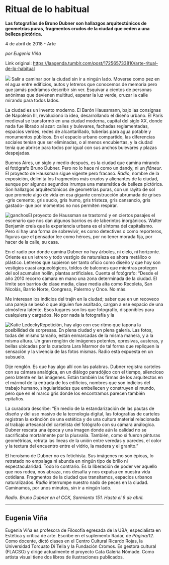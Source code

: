# Ritual de lo habitual

**Las fotografías de Bruno Dubner son hallazgos arquitectónicos de geometrías puras, fragmentos crudos de la ciudad que ceden a una belleza pictórica.**

4 de abril de 2018 - Arte

_por Eugenia Viña_

Link original: https://laagenda.tumblr.com/post/172565733810/arte-ritual-de-lo-habitual

![](https://64.media.tumblr.com/3010bcd86c908ac42632b9d70c687bcc/tumblr_inline_pk0321OBv71t6q87u_500.jpg)
Salir a caminar por la ciudad sin ir a ningún lado. Moverse como pez en el agua entre edificios, autos y letreros que conocemos de memoria pero que jamás podríamos describir sin ver. Esquivar a cientos de personas anónimas que devienen multitud, esperar la luz verde, cruzar la calle mirando para todos lados. 

La ciudad es un invento moderno. El Barón Haussmann, bajo las consignas de Napoleón III, revolucionó la idea, desarrollando el diseño urbano. El París medieval se transformó en una ciudad moderna, capital del siglo XX, donde nada fue librado al azar: calles y bulevares, fachadas reglamentadas, espacios verdes, redes de alcantarillado, tuberías para agua potable y monumentos públicos. En el espacio urbano compartido, las diferencias sociales tenían que ser eliminadas, o al menos encubiertas, y la ciudad tenía que abrirse para todos por igual con sus anchos bulevares y plazas despejadas. 

Buenos Aires, un siglo y medio después, es la ciudad que camina mirando el fotógrafo Bruno Dubner. Pero no lo hace ni como un dandy, ni un *flâneur*. El proyecto de Haussman sigue vigente pero fracasó. *Radio*, nombre de la exposición, delimita los fragmentos más crudos y alienantes de la ciudad, aunque por algunos segundos irrumpa una matemática de belleza pictórica. Son hallazgos arquitectónicos de geometrías puras, con un rayito de sol que promete algo de vida en esa gigante construcción abrumada de grises -gris cemento, gris sucio, gris humo, gris tristeza, gris cansancio, gris gastado- que por momentos no nos permiten respirar. 

![ganchos](https://64.media.tumblr.com/123b7e1c34770c827a4feb223d0f010b/tumblr_inline_pk0321hSMm1t6q87u_500.jpg)El proyecto de Haussman se trastornó y en ciertos pasajes el escenario que nos dan algunos barrios es de laberintos inorgánicos. Walter Benjamin creía que la experiencia urbana es el síntoma del capitalismo. Pero si hay una forma de sobrevivir, es como detectives o como reporteros, figuras que el pensador lee como héroes, por no tener morada fija, por hacer de la calle, su casa. 

En el radio por donde camina Dubner no hay árboles, ni cielo, ni horizonte. Oriente es un letrero y todo vestigio de naturaleza es ahora metálico o plástico. Letreros que supieron ser tanto oficio como diseño y que hoy son vestigios cuasi arqueológicos, toldos de balcones que mientras protegen del sol acumulan hollín, plantas artificiales. Cuenta el fotógrafo: “Desde el año 2010 recorro cámara en mano una zona determinada de la ciudad. El límite son barrios de clase media, clase media alta como Recoleta, San Nicolás, Barrio Norte, Congreso, Palermo y Once. No más. 

Me interesan los indicios del trajín en la ciudad; saber que en un recoveco una pareja se besó o que alguien fue asaltado, cargan a ese espacio de una atmósfera latente. Esos lugares son los que fotografío, disponibles para cualquiera y cargados. No por nada la fotografía y la 

![Katie Ledecky](https://64.media.tumblr.com/ce79acbe009a42f1aa18860882db1507/tumblr_inline_pk0322Pgg11t6q87u_400.jpg)Repetición, hay algo con ese ritmo que tapona la posibilidad de sorpresas. En plena ciudad y en plena galería. Las fotos, todas del mismo tamaño, están enmarcadas de la misma manera, y a la misma altura. Un gran renglón de imágenes potentes, opresivas, austeras, y bellas ubicadas por la curadora Lara Marmor de tal forma que repliquen la sensación y la vivencia de las fotos mismas. Radio está expuesta en un subsuelo. 

Dije renglón. Es que hay algo allí con las palabras. Dubner registra carteles con su cámara analógica, en un diálogo paradójico con el tiempo, silencioso pero latente en las imágenes. Están también las firmas de los arquitectos en el mármol de la entrada de los edificios, nombres que son indicios del trabajo humano, singularidades que embellecen y construyen el mundo, pero que en el marco gris donde los encontramos parecen también epitafios. 

La curadora describe: “En medio de la estandarización de las pautas de diseño y del uso masivo de la tecnología digital, las fotografías de carteles registran la extinción de una estética y de una cultura material relacionada al trabajo artesanal del cartelista del fotógrafo con su cámara análogica. Dubner rescata una época y una imagen donde aún la calidad no se sacrificaba mortalmente por la plusvalía. También, como si fueron pinturas geométricas, retrata las líneas de la unión entre veredas y paredes, el color y la textura del encuentro entre el vidrio, la madera y el granito.” 

El heroísmo de Dubner no es fetichista. Sus imágenes no son épicas, lo retratado no empalaga ni abunda en ningún tipo de brillo ni espectacularidad. Todo lo contrario. Es la liberación de poder ver aquello que nos rodea, nos abraza, nos desafía y nos expulsa en nuestra vida cotidiana. Fragmentos de la ciudad que transitamos, espacios urbanos naturalizados. *Radio* interrumpe nuestro nado de peces en la ciudad. Caminamos, por unos minutos, sin ir a ningún lado. 

*Radio. Bruno Dubner en el CCK, Sarmiento 151. Hasta el 9 de abril.* 

  




---

 Eugenia Viña
-------------

 Eugenia Viña es profesora de Filosofía egresada de la UBA, especialista en Estética y crítica de arte. Escribe en el suplemento Radar, de *Página/12*. Como docente, dictó clases en el Centro Cultural Ricardo Rojas, la Universidad Torcuato Di Tella y la Fundación Cromos. Es gestora cultural (FLACSO) y dirige actualmente el proyecto Cata Galería Nómade. Como artista visual tiene dos libros de ilustraciones publicados. 

